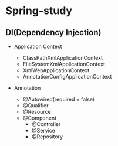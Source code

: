 # Spring-study

## DI(Dependency Injection)
- Application Context
  - ClassPathXmlApplicationContext
  - FileSystemXmlApplicationContext
  - XmlWebApplicationContext
  - AnnotationConfigApplicationContext

- Annotation
  - @Autowired(required = false)
  - @Qualifier
  - @Resource
  - @Component
    - @Controller
    - @Service
    - @Repository
